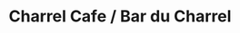 ---
title: "Charrel Cafe / Bar du Charrel"
url: /aubagne/charrel-cafe-bar-du-charrel/
shop: Tabak
---